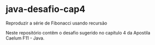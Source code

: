 # java-desafio-cap4
Reproduzir a série de Fibonacci usando recursão

Neste repositório contêm o desafio sugerido no capítulo 4 da Apostila Caelum F11 - Java.
